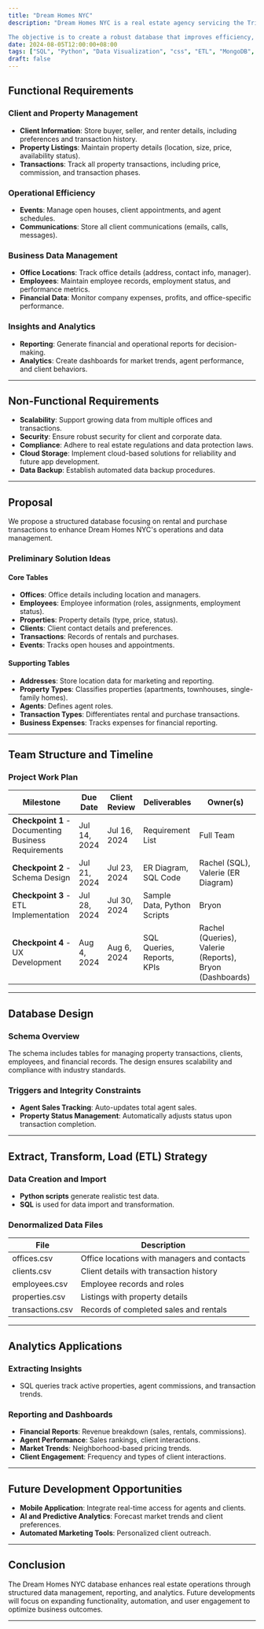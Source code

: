 ```yaml
---
title: "Dream Homes NYC"
description: "Dream Homes NYC is a real estate agency servicing the Tri-State area (NY, NJ, CT). They connect home sellers with potential buyers and homeowners with renters. The company aims to modernize its systems and build a database for organizing corporate data, client transactions, properties, and agent operations.

The objective is to create a robust database that improves efficiency, supports future analytics, and integrates with potential app development."
date: 2024-08-05T12:00:00+08:00
tags: ["SQL", "Python", "Data Visualization", "css", "ETL", "MongoDB", "Metabase"]
draft: false
---
```


## Functional Requirements
### Client and Property Management
- **Client Information**: Store buyer, seller, and renter details, including preferences and transaction history.
- **Property Listings**: Maintain property details (location, size, price, availability status).
- **Transactions**: Track all property transactions, including price, commission, and transaction phases.

### Operational Efficiency
- **Events**: Manage open houses, client appointments, and agent schedules.
- **Communications**: Store all client communications (emails, calls, messages).

### Business Data Management
- **Office Locations**: Track office details (address, contact info, manager).
- **Employees**: Maintain employee records, employment status, and performance metrics.
- **Financial Data**: Monitor company expenses, profits, and office-specific performance.

### Insights and Analytics
- **Reporting**: Generate financial and operational reports for decision-making.
- **Analytics**: Create dashboards for market trends, agent performance, and client behaviors.

---

## Non-Functional Requirements
- **Scalability**: Support growing data from multiple offices and transactions.
- **Security**: Ensure robust security for client and corporate data.
- **Compliance**: Adhere to real estate regulations and data protection laws.
- **Cloud Storage**: Implement cloud-based solutions for reliability and future app development.
- **Data Backup**: Establish automated data backup procedures.

---

## Proposal
We propose a structured database focusing on rental and purchase transactions to enhance Dream Homes NYC's operations and data management.

### **Preliminary Solution Ideas**
#### **Core Tables**
- **Offices**: Office details including location and managers.
- **Employees**: Employee information (roles, assignments, employment status).
- **Properties**: Property details (type, price, status).
- **Clients**: Client contact details and preferences.
- **Transactions**: Records of rentals and purchases.
- **Events**: Tracks open houses and appointments.

#### **Supporting Tables**
- **Addresses**: Store location data for marketing and reporting.
- **Property Types**: Classifies properties (apartments, townhouses, single-family homes).
- **Agents**: Defines agent roles.
- **Transaction Types**: Differentiates rental and purchase transactions.
- **Business Expenses**: Tracks expenses for financial reporting.

---

## Team Structure and Timeline

### **Project Work Plan**
| Milestone | Due Date | Client Review | Deliverables | Owner(s) |
|-----------|---------|---------------|--------------|---------|
| **Checkpoint 1** - Documenting Business Requirements | Jul 14, 2024 | Jul 16, 2024 | Requirement List | Full Team |
| **Checkpoint 2** - Schema Design | Jul 21, 2024 | Jul 23, 2024 | ER Diagram, SQL Code | Rachel (SQL), Valerie (ER Diagram) |
| **Checkpoint 3** - ETL Implementation | Jul 28, 2024 | Jul 30, 2024 | Sample Data, Python Scripts | Bryon |
| **Checkpoint 4** - UX Development | Aug 4, 2024 | Aug 6, 2024 | SQL Queries, Reports, KPIs | Rachel (Queries), Valerie (Reports), Bryon (Dashboards) |

---

## **Database Design**
### **Schema Overview**
The schema includes tables for managing property transactions, clients, employees, and financial records. The design ensures scalability and compliance with industry standards.

### **Triggers and Integrity Constraints**
- **Agent Sales Tracking**: Auto-updates total agent sales.
- **Property Status Management**: Automatically adjusts status upon transaction completion.

---

## **Extract, Transform, Load (ETL) Strategy**
### **Data Creation and Import**
- **Python scripts** generate realistic test data.
- **SQL** is used for data import and transformation.

### **Denormalized Data Files**
| File | Description |
|------|-------------|
| offices.csv | Office locations with managers and contacts |
| clients.csv | Client details with transaction history |
| employees.csv | Employee records and roles |
| properties.csv | Listings with property details |
| transactions.csv | Records of completed sales and rentals |

---

## **Analytics Applications**
### **Extracting Insights**
- SQL queries track active properties, agent commissions, and transaction trends.

### **Reporting and Dashboards**
- **Financial Reports**: Revenue breakdown (sales, rentals, commissions).
- **Agent Performance**: Sales rankings, client interactions.
- **Market Trends**: Neighborhood-based pricing trends.
- **Client Engagement**: Frequency and types of client interactions.

---

## **Future Development Opportunities**
- **Mobile Application**: Integrate real-time access for agents and clients.
- **AI and Predictive Analytics**: Forecast market trends and client preferences.
- **Automated Marketing Tools**: Personalized client outreach.

---

## **Conclusion**
The Dream Homes NYC database enhances real estate operations through structured data management, reporting, and analytics. Future developments will focus on expanding functionality, automation, and user engagement to optimize business outcomes.

---

